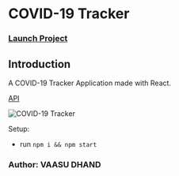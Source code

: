 # COVID-19 Tracker

### [Launch Project](https://covid-19-tracker-app-vd.herokuapp.com/)

## Introduction
A COVID-19 Tracker Application made with React.

[API](https://covid19.mathdro.id/api)

![COVID-19 Tracker](https://i.ibb.co/X87BqVY/Screenshot-2020-04-13-at-10-14-58.png)

Setup:
- run ```npm i && npm start```
### Author: VAASU DHAND
